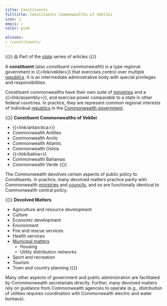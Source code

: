 ```yaml
---
title: Constituents
fulltitle: Constituents Commonwealths of Vekllei
icon: 💮
emoji: ←
color: pink

aliases:
- /constituents/
---
```

{{<note>}}
߷ Part of the *[state](/state/)* series of articles
{{</note>}}

A **constituent** (also *constituent commonwealth*) is a type regional government in {{<link/vekllei>}} that exercises control over multiple [republics](/republics/). It is an intermediate administrative body with special privileges and responsibilities.

Constituent commonwealths have their own suite of [ministries](/ministries/) and a {{<link/assembly>}}, and exercise power comparable to a state in other federal countries. In practice, they are represent common regional interests of individual [republics](/republics) in the [Commonwealth government](/government/).

{{<note panel>}}
**Constituent Commonwealths of Vekllei**

* {{<link/antarctica>}}
* Commonwealth Antilles
* Commonwealth Arctic
* Commonwealth Atlantic
* Commonwealth Oslola
* {{<link/kalina>}}
* Commonwealth Bahamas
* Commonwealth Verde
{{</note>}}

The Commonwealth devolves certain aspects of public policy to Constituents. In practice, many devolved matters practice parity with Commonwealth [ministries](/ministries/) and [councils](/councils/), and so are functionally identical to Commonwealth central policy.

{{<note panel>}}
**Devolved Matters**
* Agriculture and resource development
* Culture
* Economic development
* Environment
* Fire and rescue services
* Health services
* [Municipal matters](/municipalities/)
  * Housing
  * Utility distribution networks
* Sport and recreation
* Tourism
* Town and country planning
{{</note>}}

Many other aspects of government and public administration are facilitated by Commmonwealth secretariats directly. Further, many devolved matters rely on guidance from Commonwealth agencies to operate (e.g., distribution of utilities requires coordination with Commonwealth electric and water bureaus).
